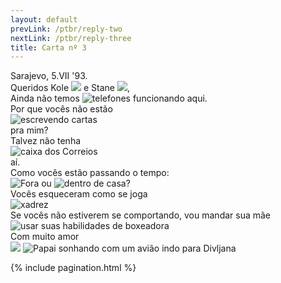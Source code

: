 ```yaml
---
layout: default
prevLink: /ptbr/reply-two
nextLink: /ptbr/reply-three
title: Carta nº 3
---
```

<div class="LetterThree">
  <div class="LetterFive-date">
    Sarajevo, 5.VII '93.
  </div>

  <div class="LetterThree-block">
    Queridos Kole 
    <img 
      class="LetterThree-stamp LetterThree-stamp--tall" 
      src="/public/img/letter-03/football-player.jpg"
      aria-hidden="true" 
    />
    e Stane
    <img
      class="LetterThree-stamp LetterThree-stamp--square"
      src="/public/img/letter-03/olimpics.jpg"
      aria-hidden="true"
    />,
  </div>

  <div class="LetterThree-block LetterThree-block--two">
    Ainda não temos <img 
      class="LetterThree-stamp" 
      src="/public/img/letter-03/phone.jpg"
      alt="telefones"
    />
    funcionando aqui.
  </div>

  <div class="LetterThree-block LetterThree-block--double">
    <div class="LetterThree-doubleItem">
      <div class="LetterThree-doubleItemText LetterThree-doubleItemText--narrow">
        Por que vocês não estão
      </div>
      <div>
        <img 
          class="LetterThree-stamp" 
          src="/public/img/letter-03/letter.jpg"
          alt="escrevendo cartas"
        />
      </div>
      <div class="LetterThree-doubleItemTextBottom">pra mim?</div>
    </div>
    <div class="LetterThree-doubleItem">
      <div class="LetterThree-doubleItemText LetterThree-doubleItemText--narrow">
        Talvez não tenha
      </div>
      <img 
        class="LetterThree-stamp" 
        src="/public/img/letter-03/postbox.jpg"
        alt="caixa dos Correios"
      /> 
      <div class="LetterThree-doubleItemTextBottom">aí.</div>
    </div>
  </div>

  <div class="LetterThree-block LetterThree-block--four">
    Como vocês estão passando o tempo:
    <div class="LetterThree-blockFourStamps">
      <img 
        class="LetterThree-stamp LetterThree-stamp--landscape" 
        src="/public/img/letter-03/tree.jpg"
        alt="Fora" 
      />
      ou
      <img
        class="LetterThree-stamp LetterThree-stamp--landscape"
        src="/public/img/letter-03/home.jpg"
        alt="dentro de casa"
      />?
    </div>
  </div>

  <div class="LetterThree-block LetterThree-block--double">
    <div class="LetterThree-doubleItem">
      <div class="LetterThree-doubleItemText">
        Vocês esqueceram como se joga
      </div>
      <img 
        class="LetterThree-stamp" 
        src="/public/img/letter-03/chess.jpg"
        alt="xadrez"
      />
    </div>
    <div class="LetterThree-doubleItem">
      <div class="LetterThree-doubleItemText">
        Se vocês não estiverem se comportando, vou mandar sua mãe
      </div>
      <img 
        class="LetterThree-stamp" 
        src="/public/img/letter-03/boxing.jpg"
        alt="usar suas habilidades de boxeadora"
      />
    </div>
  </div>

  <div class="LetterThree-bottom">
    Com muito amor
    <div class="LetterThree-bottomImages">
      <img
        class="LetterThree-stamp LetterThree-stamp--landscape LetterThree-stamp--bottom"
        src="/public/img/letter-03/plane.jpg"
        aria-hidden="true"
      />
      <img
        class="LetterThree-tadija"
        src="/public/img/letter-03/tadija.png"
        alt="Papai sonhando com um avião indo para Divljana"
      />
    </div>
  </div>

  {% include pagination.html %}
</div>
